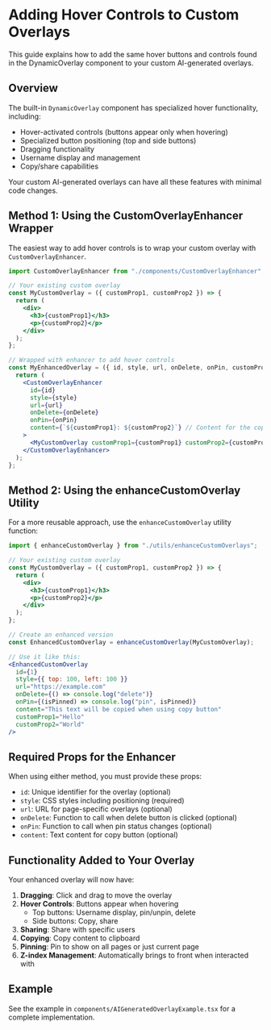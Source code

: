 # Adding Hover Controls to Custom Overlays

This guide explains how to add the same hover buttons and controls found in the DynamicOverlay component to your custom AI-generated overlays.

## Overview

The built-in `DynamicOverlay` component has specialized hover functionality, including:

- Hover-activated controls (buttons appear only when hovering)
- Specialized button positioning (top and side buttons)
- Dragging functionality
- Username display and management
- Copy/share capabilities

Your custom AI-generated overlays can have all these features with minimal code changes.

## Method 1: Using the CustomOverlayEnhancer Wrapper

The easiest way to add hover controls is to wrap your custom overlay with `CustomOverlayEnhancer`.

```jsx
import CustomOverlayEnhancer from "./components/CustomOverlayEnhancer";

// Your existing custom overlay
const MyCustomOverlay = ({ customProp1, customProp2 }) => {
  return (
    <div>
      <h3>{customProp1}</h3>
      <p>{customProp2}</p>
    </div>
  );
};

// Wrapped with enhancer to add hover controls
const MyEnhancedOverlay = ({ id, style, url, onDelete, onPin, customProp1, customProp2 }) => {
  return (
    <CustomOverlayEnhancer
      id={id}
      style={style}
      url={url}
      onDelete={onDelete}
      onPin={onPin}
      content={`${customProp1}: ${customProp2}`} // Content for the copy button
    >
      <MyCustomOverlay customProp1={customProp1} customProp2={customProp2} />
    </CustomOverlayEnhancer>
  );
};
```

## Method 2: Using the enhanceCustomOverlay Utility

For a more reusable approach, use the `enhanceCustomOverlay` utility function:

```jsx
import { enhanceCustomOverlay } from "./utils/enhanceCustomOverlays";

// Your existing custom overlay
const MyCustomOverlay = ({ customProp1, customProp2 }) => {
  return (
    <div>
      <h3>{customProp1}</h3>
      <p>{customProp2}</p>
    </div>
  );
};

// Create an enhanced version
const EnhancedCustomOverlay = enhanceCustomOverlay(MyCustomOverlay);

// Use it like this:
<EnhancedCustomOverlay 
  id={1}
  style={{ top: 100, left: 100 }}
  url="https://example.com"
  onDelete={() => console.log("delete")}
  onPin={(isPinned) => console.log("pin", isPinned)}
  content="This text will be copied when using copy button"
  customProp1="Hello"
  customProp2="World"
/>
```

## Required Props for the Enhancer

When using either method, you must provide these props:

- `id`: Unique identifier for the overlay (optional)
- `style`: CSS styles including positioning (required)
- `url`: URL for page-specific overlays (optional)
- `onDelete`: Function to call when delete button is clicked (optional)
- `onPin`: Function to call when pin status changes (optional)
- `content`: Text content for copy button (optional)

## Functionality Added to Your Overlay

Your enhanced overlay will now have:

1. **Dragging**: Click and drag to move the overlay
2. **Hover Controls**: Buttons appear when hovering
   - Top buttons: Username display, pin/unpin, delete
   - Side buttons: Copy, share
3. **Sharing**: Share with specific users
4. **Copying**: Copy content to clipboard
5. **Pinning**: Pin to show on all pages or just current page
6. **Z-index Management**: Automatically brings to front when interacted with

## Example

See the example in `components/AIGeneratedOverlayExample.tsx` for a complete implementation. 